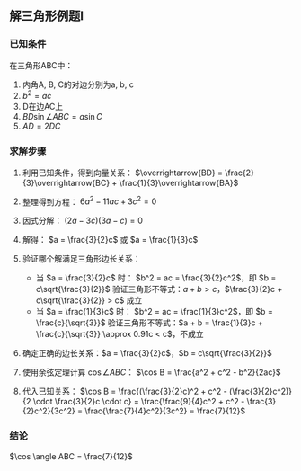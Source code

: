 ## 解三角形例题I

### 已知条件

在三角形ABC中：
1. 内角A, B, C的对边分别为a, b, c
2. $b^2 = ac$
3. D在边AC上
4. $BD \sin \angle ABC = a \sin C$
5. $AD = 2DC$

### 求解步骤

1. 利用已知条件，得到向量关系：
   $\overrightarrow{BD} = \frac{2}{3}\overrightarrow{BC} + \frac{1}{3}\overrightarrow{BA}$

2. 整理得到方程：
   $6a^2 - 11ac + 3c^2 = 0$

3. 因式分解：
   $(2a - 3c)(3a - c) = 0$

4. 解得：
   $a = \frac{3}{2}c$ 或 $a = \frac{1}{3}c$

5. 验证哪个解满足三角形边长关系：
   - 当 $a = \frac{3}{2}c$ 时：
     $b^2 = ac = \frac{3}{2}c^2$，即 $b = c\sqrt{\frac{3}{2}}$
     验证三角形不等式：$a + b > c$，$\frac{3}{2}c + c\sqrt{\frac{3}{2}} > c$ 成立
   - 当 $a = \frac{1}{3}c$ 时：
     $b^2 = ac = \frac{1}{3}c^2$，即 $b = \frac{c}{\sqrt{3}}$
     验证三角形不等式：$a + b = \frac{1}{3}c + \frac{c}{\sqrt{3}} \approx 0.91c < c$，不成立

6. 确定正确的边长关系：$a = \frac{3}{2}c$，$b = c\sqrt{\frac{3}{2}}$

7. 使用余弦定理计算 $\cos \angle ABC$：
   $\cos B = \frac{a^2 + c^2 - b^2}{2ac}$

8. 代入已知关系：
   $\cos B = \frac{(\frac{3}{2}c)^2 + c^2 - (\frac{3}{2}c^2)}{2 \cdot \frac{3}{2}c \cdot c} = \frac{\frac{9}{4}c^2 + c^2 - \frac{3}{2}c^2}{3c^2} = \frac{\frac{7}{4}c^2}{3c^2} = \frac{7}{12}$

### 结论

$\cos \angle ABC = \frac{7}{12}$